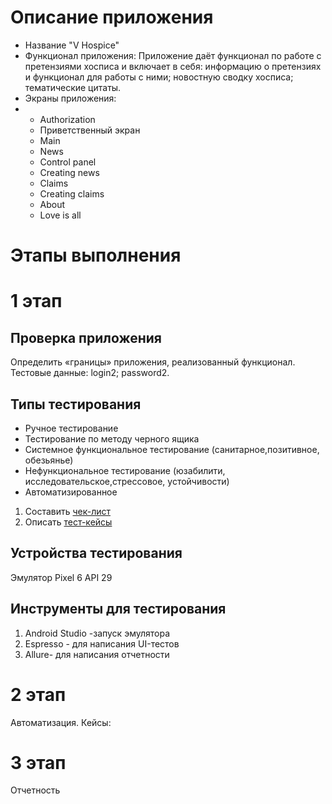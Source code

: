 # Описание приложения
* Название "V Hospice"
* Функционал приложения: Приложение даёт функционал по работе с претензиями хосписа и включает в себя:
информацию о претензиях и функционал для работы с ними;
новостную сводку хосписа;
тематические цитаты.
* Экраны приложения:
* * Authorization
  * Приветственный экран
  * Main
  * News
  * Control panel
  * Creating news
  * Claims
  * Creating claims
  * About
  * Love is all

# Этапы выполнения
# 1 этап
## Проверка приложения
Определить «границы» приложения, реализованный функционал.
Тестовые данные:
login2;
password2.

## Типы тестирования
* Ручное тестирование
* Тестирование по методу черного ящика
* Системное функциональное тестирование (санитарное,позитивное, обезьянье)
* Нефункциональное тестирование (юзабилити, исследовательское,стрессовое, устойчивости)
* Автоматизированное

1. Составить [чек-лист](https://docs.google.com/spreadsheets/d/1YO9n-IXcTXYroBPua54vhSgaLr-sm4hSyevrfDk8Sr0/edit?usp=sharing) 
2. Описать [тест-кейсы](https://docs.google.com/spreadsheets/d/169noJOdUrNk7e8k89V-E14DfPYgFC6revk9luxzdO54/edit?usp=sharing)

## Устройства тестирования
Эмулятор Pixel 6 API 29

## Инструменты для тестирования
1. Android Studio -запуск эмулятора
2. Espresso - для написания UI-тестов
3. Allure- для написания отчетности
   
# 2 этап
Автоматизация. Кейсы: 
# 3 этап
Отчетность 
